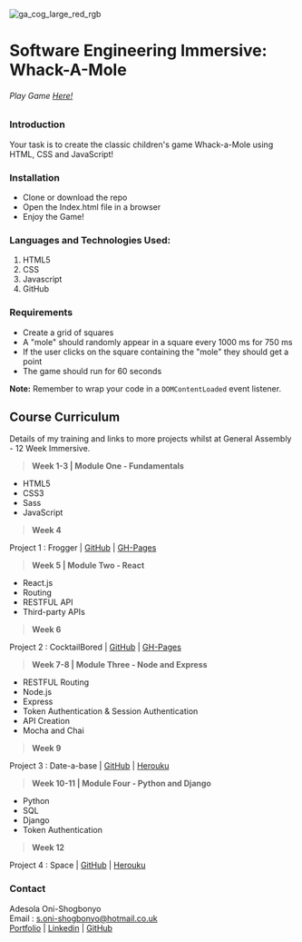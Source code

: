 ![ga_cog_large_red_rgb](https://cloud.githubusercontent.com/assets/40461/8183776/469f976e-1432-11e5-8199-6ac91363302b.png)

# Software Engineering Immersive: Whack-A-Mole
###### Play Game [Here!]( )

### Introduction

Your task is to create the classic children's game Whack-a-Mole using HTML, CSS and JavaScript!


### Installation

* Clone or download the repo
* Open the Index.html file in a browser
* Enjoy the Game!

### Languages and Technologies Used:

1. HTML5
2. CSS
3. Javascript
4. GitHub

### Requirements

* Create a grid of squares
* A "mole" should randomly appear in a square every 1000 ms for 750 ms
* If the user clicks on the square containing the "mole" they should get a point
* The game should run for 60 seconds


**Note:** Remember to wrap your code in a `DOMContentLoaded` event listener.



## Course Curriculum
  Details of my training and links to more projects whilst at General Assembly -  12 Week Immersive.

> **Week 1-3 | Module One - Fundamentals**

  - HTML5
  - CSS3
  - Sass
  - JavaScript


> **Week 4**

  Project 1 : Frogger  | [GitHub](https://github.com/Iamshola/project-01) | [GH-Pages](https://iamshola.github.io/project-01/)

>**Week 5 | Module Two - React**

  - React.js
  - Routing
  - RESTFUL API
  - Third-party APIs

>**Week 6**

  Project 2 : CocktailBored  | [GitHub](https://github.com/Iamshola/Project3) | [GH-Pages](https://iamshola.github.io/Project-2/#/)

>**Week 7-8 | Module Three - Node and Express**

  - RESTFUL Routing
  - Node.js
  - Express
  - Token Authentication & Session Authentication
  - API Creation
  - Mocha and Chai

>**Week 9**

  Project 3 : Date-a-base | [GitHub](https://github.com/Iamshola/Project3) | [Herouku](https://datingexp.herokuapp.com/#/)

>**Week 10-11 | Module Four - Python and Django**

  - Python
  - SQL
  - Django
  - Token Authentication

>**Week 12**

  Project 4 : Space | [GitHub](https://github.com/Iamshola/project-04) | [Herouku](https://date-a-base-aos.herokuapp.com/#/)


  ### Contact
  Adesola Oni-Shogbonyo\
  Email : s.oni-shogbonyo@hotmail.co.uk\
  [Portfolio](https://iamshola.github.io/) | [Linkedin](https://www.linkedin.com/in/adesola-oni-shogbonyo/) | [GitHub](https://github.com/Iamshola)
